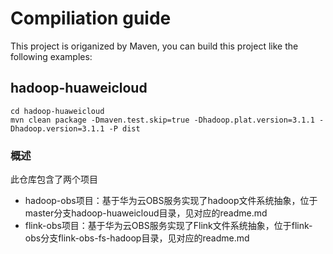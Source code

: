 # Compiliation guide

This project is origanized by Maven, you can build this project like the following examples:

## hadoop-huaweicloud
```
cd hadoop-huaweicloud
mvn clean package -Dmaven.test.skip=true -Dhadoop.plat.version=3.1.1 -Dhadoop.version=3.1.1 -P dist
```
### 概述
此仓库包含了两个项目
- hadoop-obs项目：基于华为云OBS服务实现了hadoop文件系统抽象，位于master分支hadoop-huaweicloud目录，见对应的readme.md
- flink-obs项目：基于华为云OBS服务实现了Flink文件系统抽象，位于flink-obs分支flink-obs-fs-hadoop目录，见对应的readme.md
